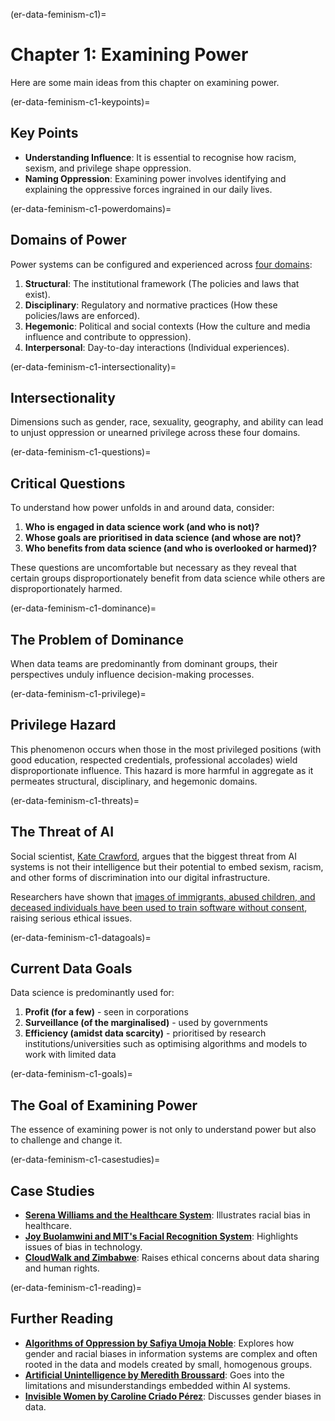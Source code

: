 (er-data-feminism-c1)=

# Chapter 1: Examining Power

Here are some main ideas from this chapter on examining power.

(er-data-feminism-c1-keypoints)=
## Key Points

- **Understanding Influence**: It is essential to recognise how racism, sexism, and privilege shape oppression.
- **Naming Oppression**: Examining power involves identifying and explaining the oppressive forces ingrained in our daily lives.

(er-data-feminism-c1-powerdomains)=
## Domains of Power

Power systems can be configured and experienced across [four domains](https://data-feminism.mitpress.mit.edu/pub/vi8obxh7#nkiyehtj87r):

1. **Structural**: The institutional framework (The policies and laws that exist).
2. **Disciplinary**: Regulatory and normative practices (How these policies/laws are enforced).
3. **Hegemonic**: Political and social contexts (How the culture and media influence and contribute to oppression).
4. **Interpersonal**: Day-to-day interactions (Individual experiences).

(er-data-feminism-c1-intersectionality)=
## Intersectionality

Dimensions such as gender, race, sexuality, geography, and ability can lead to unjust oppression or unearned privilege across these four domains.

(er-data-feminism-c1-questions)=
## Critical Questions

To understand how power unfolds in and around data, consider:

1. **Who is engaged in data science work (and who is not)?**
2. **Whose goals are prioritised in data science (and whose are not)?**
3. **Who benefits from data science (and who is overlooked or harmed)?**

These questions are uncomfortable but necessary as they reveal that certain groups disproportionately benefit from data science while others are disproportionately harmed.

(er-data-feminism-c1-dominance)=
## The Problem of Dominance

When data teams are predominantly from dominant groups, their perspectives unduly influence decision-making processes.

(er-data-feminism-c1-privilege)=
## Privilege Hazard

This phenomenon occurs when those in the most privileged positions (with good education, respected credentials, professional accolades) wield disproportionate influence.
This hazard is more harmful in aggregate as it permeates structural, disciplinary, and hegemonic domains.

(er-data-feminism-c1-threats)=
## The Threat of AI

Social scientist, [Kate Crawford](https://katecrawford.net/), argues that the biggest threat from AI systems is not their intelligence but their potential to embed sexism, racism, and other forms of discrimination into our digital infrastructure.


Researchers have shown that [images of immigrants, abused children, and deceased individuals have been used to train software without consent](https://slate.com/technology/2019/03/facial-recognition-nist-verification-testing-data-sets-children-immigrants-consent.html), raising serious ethical issues.

(er-data-feminism-c1-datagoals)=
## Current Data Goals

Data science is predominantly used for:

1. **Profit (for a few)** - seen in corporations
2. **Surveillance (of the marginalised)** - used by governments
3. **Efficiency (amidst data scarcity)** - prioritised by research institutions/universities such as optimising algorithms and models to work with limited data

(er-data-feminism-c1-goals)=
## The Goal of Examining Power

The essence of examining power is not only to understand power but also to challenge and change it.

(er-data-feminism-c1-casestudies)=
## Case Studies

- **[Serena Williams and the Healthcare System](https://edition.cnn.com/2018/02/20/opinions/protect-mother-pregnancy-williams-opinion/index.html)**: Illustrates racial bias in healthcare.
- **[Joy Buolamwini and MIT's Facial Recognition System](https://news.mit.edu/2018/study-finds-gender-skin-type-bias-artificial-intelligence-systems-0212)**: Highlights issues of bias in technology.
- **[CloudWalk and Zimbabwe](https://qz.com/africa/1287675/china-is-exporting-facial-recognition-to-africa-ensuring-ai-dominance-through-diversity)**: Raises ethical concerns about data sharing and human rights.

(er-data-feminism-c1-reading)=
## Further Reading

- **[Algorithms of Oppression by Safiya Umoja Noble](https://www.goodreads.com/book/show/34762552-algorithms-of-oppression)**: Explores how gender and racial biases in information systems are complex and often rooted in the data and models created by small, homogenous groups.
- **[Artificial Unintelligence by Meredith Broussard](https://www.goodreads.com/book/show/36722634-artificial-unintelligence)**: Goes into the limitations and misunderstandings embedded within AI systems.
- **[Invisible Women by Caroline Criado Pérez](https://www.goodreads.com/book/show/41104077-invisible-women)**: Discusses gender biases in data.
